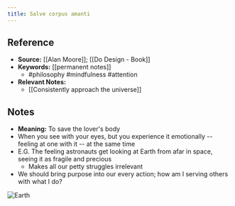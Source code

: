 ```yaml
---
title: Salve corpus amanti
---
```

## Reference
- **Source:** [[Alan Moore]]; [[Do Design - Book]]
- **Keywords:** [[permanent notes]]
	- #philosophy #mindfulness #attention
- **Relevant Notes:**
	- [[Consistently approach the universe]]
## Notes
- **Meaning:** To save the lover's body
- When you see with your eyes, but you experience it emotionally -- feeling at one with it -- at the same time 
- E.G. The feeling astronauts get looking at Earth from afar in space, seeing it as fragile and precious
	- Makes all our petty struggles irrelevant
- We should bring purpose into our every action; how am I serving others with what I do?

![Earth](https://miro.medium.com/max/4088/0*PzLcpK_jy21QQgJ-.jpg)